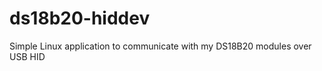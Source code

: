ds18b20-hiddev
==============

Simple Linux application to communicate with my DS18B20 modules over USB HID
